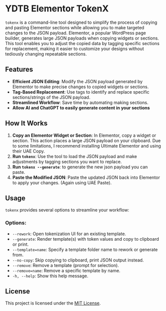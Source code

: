 # YDTB Elementor TokenX 

`tokenx` is a command-line tool designed to simplify the process of copying and pasting Elementor sections while allowing you to make targeted changes to the JSON payload. Elementor, a popular WordPress page builder, generates large JSON payloads when copying widgets or sections. This tool enables you to adjust the copied data by tagging specific sections for replacement, making it easier to customize your designs without tediously changing repeatable sections. 

## Features

- **Efficient JSON Editing**: Modify the JSON payload generated by Elementor to make precise changes to copied widgets or sections.
- **Tag-Based Replacement**: Use tags to identify and replace specific sections/strings of the JSON payload.
- **Streamlined Workflow**: Save time by automating making sections. 
- **Allow AI and ChatGPT to easily generate content in your sections**

## How It Works

1. **Copy an Elementor Widget or Section**: In Elementor, copy a widget or section. This action places a large JSON payload on your clipboard. Due to some limitations, I recommend installing Ultimate Elementor and using their UAE Copy.
2. **Run `tokenx`**: Use the tool to load the JSON payload and make adjustments by tagging sections you want to replace.
3. **Run `tokenx --generate`**: to generate the new json payload you can paste. 
3. **Paste the Modified JSON**: Paste the updated JSON back into Elementor to apply your changes. (Again using UAE Paste).

## Usage

`tokenx` provides several options to streamline your workflow:

### Options:
- `--rework`: Open tokenization UI for an existing template.
- `--generate`: Render template(s) with token values and copy to clipboard or print.
- `--template=name`: Specify a template folder name to rework or generate from.
- `--no-copy`: Skip copying to clipboard, print JSON output instead.
- `--remove`: Remove a template (prompt for selection).
- `--remove=name`: Remove a specific template by name.
- `-h, --help`: Show this help message.

## License

This project is licensed under the [MIT License](LICENSE).

